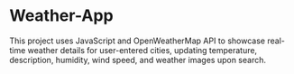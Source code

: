 # Weather-App
This project uses JavaScript and OpenWeatherMap API to showcase real-time weather details for user-entered cities, updating temperature, description, humidity, wind speed, and weather images upon search.
